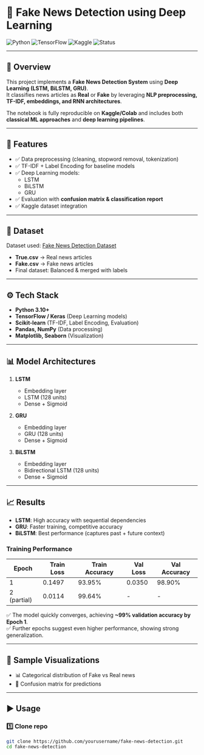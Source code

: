 # 📰 Fake News Detection using Deep Learning

![Python](https://img.shields.io/badge/Python-3.10+-blue?logo=python&logoColor=white) ![TensorFlow](https://img.shields.io/badge/TensorFlow-Framework-orange?logo=tensorflow&logoColor=white) ![Kaggle](https://img.shields.io/badge/Dataset-Kaggle-brightgreen?logo=kaggle&logoColor=white) ![Status](https://img.shields.io/badge/Status-Completed-success?style=flat)
 
---

## 📌 Overview  
This project implements a **Fake News Detection System** using **Deep Learning (LSTM, BiLSTM, GRU)**.  
It classifies news articles as **Real** or **Fake** by leveraging **NLP preprocessing, TF-IDF, embeddings, and RNN architectures**.  

The notebook is fully reproducible on **Kaggle/Colab** and includes both **classical ML approaches** and **deep learning pipelines**.

---

## 🚀 Features
- ✅ Data preprocessing (cleaning, stopword removal, tokenization)  
- ✅ TF-IDF + Label Encoding for baseline models  
- ✅ Deep Learning models:  
  - LSTM  
  - BiLSTM  
  - GRU  
- ✅ Evaluation with **confusion matrix & classification report**  
- ✅ Kaggle dataset integration  

---

## 📂 Dataset  
Dataset used: [Fake News Detection Dataset](https://www.kaggle.com/datasets/emineyetm/fake-news-detection-datasets)  

- **True.csv** → Real news articles  
- **Fake.csv** → Fake news articles  
- Final dataset: Balanced & merged with labels  

---

## ⚙️ Tech Stack
- **Python 3.10+**  
- **TensorFlow / Keras** (Deep Learning models)  
- **Scikit-learn** (TF-IDF, Label Encoding, Evaluation)  
- **Pandas, NumPy** (Data processing)  
- **Matplotlib, Seaborn** (Visualization)  

---

## 📊 Model Architectures
1. **LSTM**  
   - Embedding layer  
   - LSTM (128 units)  
   - Dense + Sigmoid  

2. **GRU**  
   - Embedding layer  
   - GRU (128 units)  
   - Dense + Sigmoid  

3. **BiLSTM**  
   - Embedding layer  
   - Bidirectional LSTM (128 units)  
   - Dense + Sigmoid  

---

## 📈 Results  

- **LSTM**: High accuracy with sequential dependencies  
- **GRU**: Faster training, competitive accuracy  
- **BiLSTM**: Best performance (captures past + future context)  
### Training Performance  

| **Epoch** | **Train Loss** | **Train Accuracy** | **Val Loss** | **Val Accuracy** |
|-----------|----------------|---------------------|--------------|------------------|
| 1         | 0.1497         | 93.95%              | 0.0350       | 98.90%           |
| 2 (partial)| 0.0114        | 99.64%              | -            | -                |

✅ The model quickly converges, achieving **~99% validation accuracy by Epoch 1**.  
✅ Further epochs suggest even higher performance, showing strong generalization.  

---

## 📸 Sample Visualizations
- 📊 Categorical distribution of Fake vs Real news  
- 🧾 Confusion matrix for predictions  

---

## ▶️ Usage
### 1️⃣ Clone repo
```bash
git clone https://github.com/yourusername/fake-news-detection.git
cd fake-news-detection
